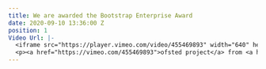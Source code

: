 ```yaml
---
title: We are awarded the Bootstrap Enterprise Award
date: 2020-09-10 13:36:00 Z
position: 1
Video Url: |-
  <iframe src="https://player.vimeo.com/video/455469893" width="640" height="360" frameborder="0" allow="autoplay; fullscreen" allowfullscreen></iframe>
  <p><a href="https://vimeo.com/455469893">ofsted project</a> from <a href="https://vimeo.com/user62929828">States of Mind</a> on <a href="https://vimeo.com">Vimeo</a>.</p>
---
```


